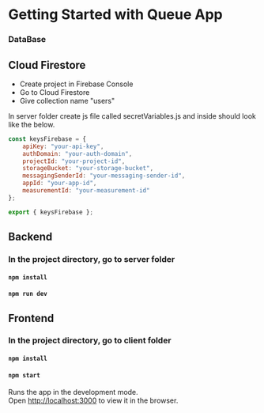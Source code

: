 # Getting Started with Queue App


### DataBase
## Cloud Firestore
- Create project in Firebase Console
- Go to Cloud Firestore
- Give collection name "users"

In server folder create js file called secretVariables.js and inside should look like the below.

```javascript
const keysFirebase = {
    apiKey: "your-api-key",
    authDomain: "your-auth-domain",
    projectId: "your-project-id",
    storageBucket: "your-storage-bucket",
    messagingSenderId: "your-messaging-sender-id",
    appId: "your-app-id",
    measurementId: "your-measurement-id"
};

export { keysFirebase };
```


## Backend
### In the project directory, go to server folder
#### `npm install`
#### `npm run dev`



## Frontend
### In the project directory, go to client folder
#### `npm install`
#### `npm start`



Runs the app in the development mode.\
Open [http://localhost:3000](http://localhost:3000) to view it in the browser.



